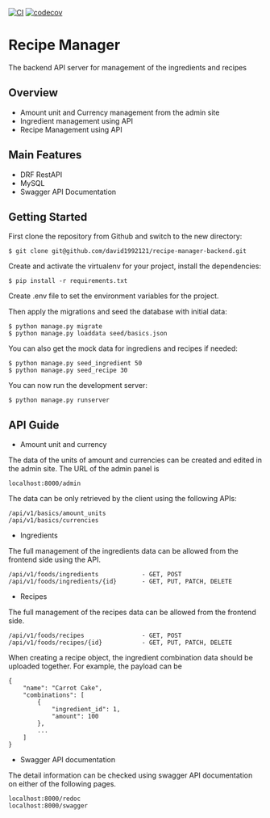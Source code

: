 [![CI](https://github.com/david1992121/recipe-manager-backend/actions/workflows/ci.yml/badge.svg)](https://github.com/david1992121/recipe-manager-backend/actions/workflows/ci.yml)
[![codecov](https://codecov.io/gh/david1992121/recipe-manager-backend/branch/main/graph/badge.svg?token=r0XZ8mDmON)](https://codecov.io/gh/david1992121/recipe-manager-backend)

# Recipe Manager

The backend API server for management of the ingredients and recipes

## Overview

- Amount unit and Currency management from the admin site
- Ingredient management using API
- Recipe Management using API

## Main Features

- DRF RestAPI
- MySQL
- Swagger API Documentation

## Getting Started

First clone the repository from Github and switch to the new directory:

    $ git clone git@github.com/david1992121/recipe-manager-backend.git

Create and activate the virtualenv for your project, install the dependencies:

    $ pip install -r requirements.txt

Create .env file to set the environment variables for the project.

Then apply the migrations and seed the database with initial data:

    $ python manage.py migrate
    $ python manage.py loaddata seed/basics.json

You can also get the mock data for ingrediens and recipes if needed:

    $ python manage.py seed_ingredient 50
    $ python manage.py seed_recipe 30

You can now run the development server:

    $ python manage.py runserver

## API Guide

- Amount unit and currency

The data of the units of amount and currencies can be created and edited in the admin site.
The URL of the admin panel is

```
localhost:8000/admin
```

The data can be only retrieved by the client using the following APIs:

```
/api/v1/basics/amount_units
/api/v1/basics/currencies
```

- Ingredients

The full management of the ingredients data can be allowed from the frontend side using the API.

```
/api/v1/foods/ingredients            - GET, POST
/api/v1/foods/ingredients/{id}       - GET, PUT, PATCH, DELETE
```

- Recipes

The full management of the recipes data can be allowed from the frontend side.

```
/api/v1/foods/recipes                - GET, POST
/api/v1/foods/recipes/{id}           - GET, PUT, PATCH, DELETE
```

When creating a recipe object, the ingredient combination data should be uploaded together.
For example, the payload can be

```
{
    "name": "Carrot Cake",
    "combinations": [
        {
            "ingredient_id": 1,
            "amount": 100
        },
        ...
    ]
}
```

- Swagger API documentation

The detail information can be checked using swagger API documentation on either of the following pages.

```
localhost:8000/redoc
localhost:8000/swagger
```
